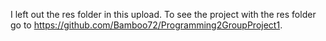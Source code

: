 I left out the res folder in this upload. To see the project with the res folder go to https://github.com/Bamboo72/Programming2GroupProject1.

